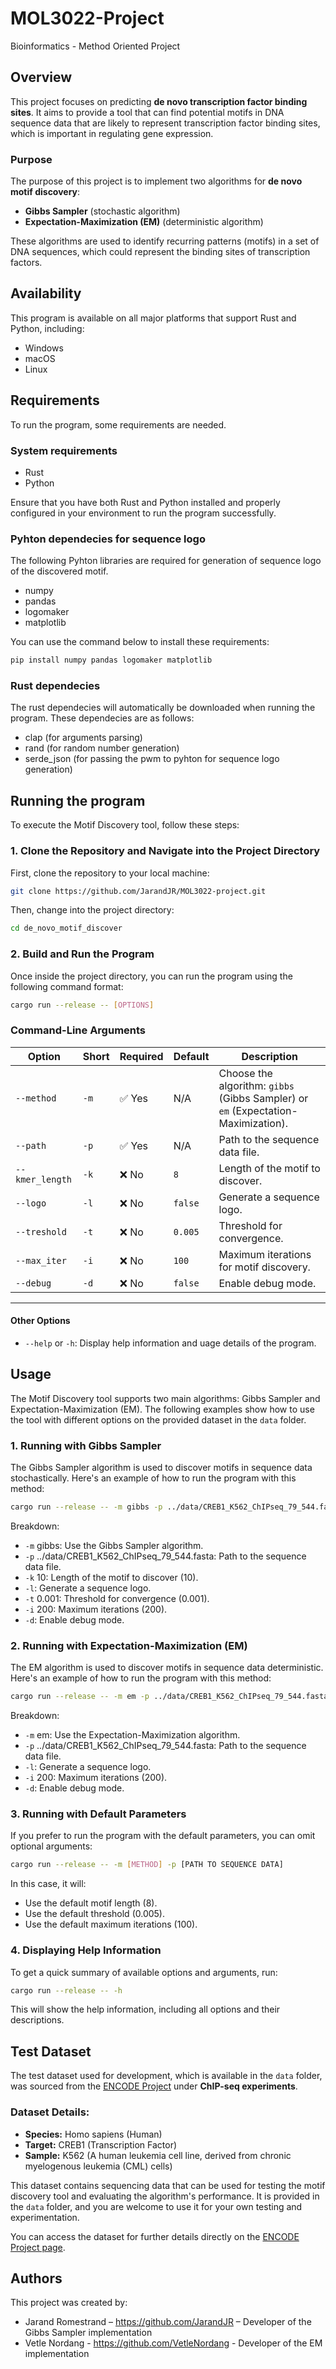 # MOL3022-Project
Bioinformatics - Method Oriented Project

## Overview
This project focuses on predicting **de novo transcription factor binding sites**. It aims to provide a tool that can find potential motifs in DNA sequence data that are likely to represent transcription factor binding sites, which is important in regulating gene expression.

### **Purpose**

The purpose of this project is to implement two algorithms for **de novo motif discovery**:
- **Gibbs Sampler** (stochastic algorithm)
- **Expectation-Maximization (EM)** (deterministic algorithm)

These algorithms are used to identify recurring patterns (motifs) in a set of DNA sequences, which could represent the binding sites of transcription factors.

## Availability
This program is available on all major platforms that support Rust and Python, including:
- Windows
- macOS
- Linux


## Requirements
To run the program, some requirements are needed.
### System requirements
- Rust
- Python

Ensure that you have both Rust and Python installed and properly configured in your environment to run the program successfully.

### Pyhton dependecies for sequence logo
The following Pyhton libraries are required for generation of sequence logo of the discovered motif.
- numpy
- pandas
- logomaker
- matplotlib

You can use the command below to install these requirements:
```bash
pip install numpy pandas logomaker matplotlib
```
### Rust dependecies
The rust dependecies will automatically be downloaded when running the program. These dependecies are as follows:
- clap (for arguments parsing)
- rand (for random number generation)
- serde_json (for passing the pwm to pyhton for sequence logo generation)

## Running the program
To execute the Motif Discovery tool, follow these steps:

### 1. Clone the Repository and Navigate into the Project Directory
First, clone the repository to your local machine:
```bash
git clone https://github.com/JarandJR/MOL3022-project.git
```
Then, change into the project directory:
```bash
cd de_novo_motif_discover
```
### 2. Build and Run the Program
Once inside the project directory, you can run the program using the following command format:
```bash
cargo run --release -- [OPTIONS]
```

### Command-Line Arguments

| Option            | Short | Required | Default  | Description |
|------------------|------|----------|---------|-------------|
| `--method`       | `-m` | ✅ Yes   | N/A     | Choose the algorithm: `gibbs` (Gibbs Sampler) or `em` (Expectation-Maximization). |
| `--path`         | `-p` | ✅ Yes   | N/A     | Path to the sequence data file. |
| `--kmer_length`  | `-k` | ❌ No    | `8`     | Length of the motif to discover. |
| `--logo`         | `-l` | ❌ No    | `false` | Generate a sequence logo. |
| `--treshold`     | `-t` | ❌ No    | `0.005` | Threshold for convergence. |
| `--max_iter`     | `-i` | ❌ No    | `100`   | Maximum iterations for motif discovery. |
| `--debug`        | `-d` | ❌ No    | `false` | Enable debug mode. |
--------------------------------------
#### Other Options
- `--help` or `-h`: Display help information and uage details of the program.  

## Usage
The Motif Discovery tool supports two main algorithms: Gibbs Sampler and Expectation-Maximization (EM). The following examples show how to use the tool with different options on the provided dataset in the `data` folder.

### 1. Running with Gibbs Sampler
The Gibbs Sampler algorithm is used to discover motifs in sequence data stochastically. Here's an example of how to run the program with this method:
```bash
cargo run --release -- -m gibbs -p ../data/CREB1_K562_ChIPseq_79_544.fasta -k 10 -l -t 0.01 -i 200 -d
```
Breakdown:
- `-m` gibbs: Use the Gibbs Sampler algorithm.
- `-p` ../data/CREB1_K562_ChIPseq_79_544.fasta: Path to the sequence data file.
- `-k` 10: Length of the motif to discover (10).
- `-l`: Generate a sequence logo.
- `-t` 0.001: Threshold for convergence (0.001).
- `-i` 200: Maximum iterations (200).
- `-d`: Enable debug mode.

### 2. Running with Expectation-Maximization (EM)
The EM algorithm is used to discover motifs in sequence data deterministic. Here's an example of how to run the program with this method:

```bash
cargo run --release -- -m em -p ../data/CREB1_K562_ChIPseq_79_544.fasta
```
Breakdown:
- `-m` em: Use the Expectation-Maximization algorithm.
- `-p` ../data/CREB1_K562_ChIPseq_79_544.fasta: Path to the sequence data file.
- `-l`: Generate a sequence logo.
- `-i` 200: Maximum iterations (200).
- `-d`: Enable debug mode.

### 3. Running with Default Parameters
If you prefer to run the program with the default parameters, you can omit optional arguments:
```bash
cargo run --release -- -m [METHOD] -p [PATH TO SEQUENCE DATA]
```

In this case, it will:
- Use the default motif length (8).
- Use the default threshold (0.005).
- Use the default maximum iterations (100).

### 4. Displaying Help Information
To get a quick summary of available options and arguments, run:

```bash
cargo run --release -- -h
```

This will show the help information, including all options and their descriptions.

## **Test Dataset**

The test dataset used for development, which is available in the `data` folder, was sourced from the [ENCODE Project](https://www.encodeproject.org/) under **ChIP-seq experiments**.

### **Dataset Details:**
- **Species:** Homo sapiens (Human)
- **Target:** CREB1 (Transcription Factor)
- **Sample:** K562 (A human leukemia cell line, derived from chronic myelogenous leukemia (CML) cells)

This dataset contains sequencing data that can be used for testing the motif discovery tool and evaluating the algorithm's performance. It is provided in the `data` folder, and you are welcome to use it for your own testing and experimentation.

You can access the dataset for further details directly on the [ENCODE Project page](https://www.encodeproject.org/experiments/ENCSR000BSO/).

## Authors
This project was created by:
- Jarand Romestrand – https://github.com/JarandJR – Developer of the Gibbs Sampler implementation
- Vetle Nordang - https://github.com/VetleNordang - Developer of the EM implementation
